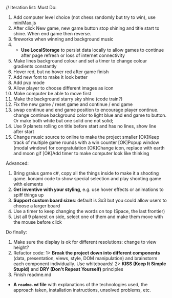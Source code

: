 //
Iteration list:
Must Do:
1. Add computer level choice (not chess randomly but try to win), use miniMax.js
2. After click New game, new game button stop shining and title start to shine. When end game then reverse.
3. fireworks when winning and background music
4. * **Use LocalStorage** to persist data locally to allow games to continue after page refresh or loss of internet connectivity
5. Make lines background colour and set a timer to change colour gradients constantly
6. Hover red, but no hover red after game finish
7. Add new font to make it look better
8. Add pvp mode
9. Allow player to choose different images as icon
10. Make computer be able to move first
11. Make the background starry sky shine (code train?)
12. Fix the new game / reset game and continue / end game
13. swap continue and end game position to encourage player continue. change continue background color to light blue and end game to button. Or make both white but one solid one not solid;
14. Use 9 planets rolling on title before start and has no lines, show line after start
15. Change music source to online to make the project smaller
[OK]Keep track of multiple game rounds with a win counter
[OK]Popup window (modal window) for congratulation
[OK]Change icon, replace with earth and moon gif
[OK]Add timer to make computer look like thinking



Advanced:
1. Bring graius game c#, copy all the things inside to make it a shooting game. konami code to show special selection and play shooting game with elements
2. **Get inventive with your styling**, e.g. use hover effects or animations to spiff things up
3. **Support custom board sizes**: default is 3x3 but you could allow users to choose a larger board
4. Use a timer to keep changing the words on top (Space, the last frontier)
5. List all 9 planest on side, select one of them and make them move with the mouse before click



Do finally:
1. Make sure the display is ok for different resolutions: change to view height?
2. Refactor code:
1> **Break the project down into different components** (data, presentation, views, style, DOM manipulation) and brainstorm each component individually. Use whiteboards!
2> **KISS (Keep It Simple Stupid)** and **DRY (Don't Repeat Yourself)** principles
3. Finish readme.md
* **A ``readme.md`` file** with explanations of the technologies used, the approach taken, installation instructions, unsolved problems, etc.




